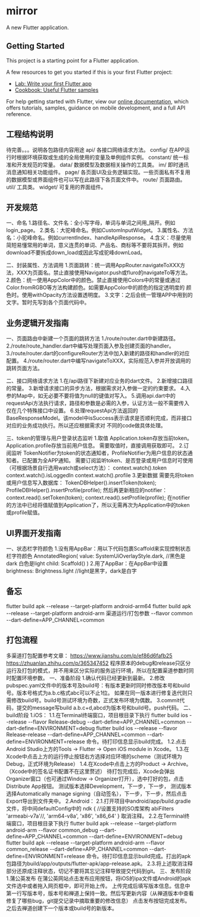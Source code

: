# mirror

A new Flutter application.

## Getting Started

This project is a starting point for a Flutter application.

A few resources to get you started if this is your first Flutter project:

- [Lab: Write your first Flutter app](https://flutter.dev/docs/get-started/codelab)
- [Cookbook: Useful Flutter samples](https://flutter.dev/docs/cookbook)

For help getting started with Flutter, view our
[online documentation](https://flutter.dev/docs), which offers tutorials,
samples, guidance on mobile development, and a full API reference.

## 工程结构说明
待完善。。。说明各包路径内容用途
api/        各接口网络请求方法。
config/     在APP运行时根据环境获取或生成的全局使用的变量及单例组件实例。
constant/   统一标准和开发规范的常量。
data/       数据模型及数据相关操作的工具类。
im/         即时通讯消息通知相关功能组件。
page/       各页面UI及业务逻辑实现。一些页面私有不复用的数据模型或界面组件也可以写在此路径下各页面文件中。
route/      页面路由。
util/       工具类。
widget/     可复用的界面组件。

## 开发规范
一、命名
  1.路径名、文件名：全小写字母，单词与单词之间用_隔开。例如login_page。
  2.类名：大驼峰命名。例如CustomInputWidget。
  3.属性名、方法名：小驼峰命名。例如currentIndex、handleApiResponse。
  4.含义：尽量使用简短易懂常用的单词，意义连贯的单词、产品名、商标等不要将其拆开。例如download不要拆成down_load或因此写成驼峰downLoad。

二、封装属性、方法调用
  1.页面跳转：统一调用AppRouter.navigateToXXX方法，XXX为页面名。禁止直接使用Navigator.push或fluro的navigateTo等方法。
  2.颜色：统一使用AppColor中的颜色。禁止直接使用Colors中的常量或通过Color.fromRGBO等方法构建颜色。如需要AppColor中的颜色的指定透明度的
  颜色时。使用withOpacity方法设置透明度。
  3.文字：之后会统一管理APP中用到的文字。暂时先写到各个页面代码中。

## 业务逻辑开发指南
一、页面路由中新建一个页面的跳转方法
  1./route/router.dart中新建路径。
  2./route/route_handler.dart中编写处理页面入参及创建页面的handler。
  3./route/router.dart的configureRouter方法中加入新建的路径和handler的对应配置。
  4./route/router.dart中编写navigateToXXX，实际规范入参并开放调用的跳转页面方法。

二、接口网络请求方法
  1.在/api路径下新建对应业务的dart文件。
  2.新增接口路径的常量。
  3.新增请求接口的异步方法，根据需求对入参做一定的约束要求。
  4.入参的Map中，如无必要不要将值为null的键值对写入。
  5.调用api.dart中的requestApi方法执行请求，路径和参数是必需的入参，认证方法一般不需要传入仅在几个特殊接口中设置。
  6.处理requestApi方法返回的BaseResponseModel。该model中isSuccess表示请求是否顺利完成，而非接口对应的业务成功执行。所以还应根据需求对
  不同的code做具体处理。

三、token的管理与用户登录状态监听
1.取值
  Application.token存放当前token。
  Application.profile存放当前用户信息。
  需要取值时，直接调用获取即可。
2.订阅监听
  TokenNotifier为token的状态通知者，ProfileNotifier为用户信息的状态通知者。已配置为全APP通知。
  需要订阅监听token、是否登录或用户信息时可使用（可根据场景自行选用watch或select方法）：
  context.watch<TokenNotifier>().token
  context.watch<TokenNotifier>().isLoggedIn
  context.watch<ProfileNotifier>().profile
3.更新数据
  需要先将token或用户信息写入数据库：
  TokenDBHelper().insertToken(token);
  ProfileDBHelper().insertProfile(profile);
  然后再更新相应的notifier：
  context.read<TokenNotifier>().setToken(token);
  context.read<ProfileNotifier>().setProfile(profile);
  在notifier的方法中已经将值赋值到Application了，所以无需再次为Application中的token或profile赋值。
  
## UI界面开发指南
一、状态栏字符颜色
  1.没有用AppBar：用以下代码包裹Scaffold来实现控制状态栏字符颜色
  AnnotatedRegion<SystemUiOverlayStyle>(
    value: SystemUiOverlayStyle.dark, //黑色是dark 白色是light
    child: Scaffold()
  )
  2.用了AppBar：在AppBar中设置brightness: Brightness.light //light是黑字，dark是白字
  
## 备忘
flutter build apk --release --target-platform android-arm64
flutter build apk --release --target-platform android-arm
渠道运行/打包参数
--flavor common --dart-define=APP_CHANNEL=common

## 打包流程
多渠道打包配置参考文章：
https://www.jianshu.com/p/ef86d6fafb25
https://zhuanlan.zhihu.com/p/365347452
程序原本的debug和release只区分运行及打包的模式，并不用来区分实际的服务运行环境，所以在配置渠道参数时同时配置环境参数。
一、准备阶段
  1.确认代码已经更新到最新。
  2.修改pubspec.yaml文件中的版本号及build号：有版本更新时同时修改版本号和build号。版本号格式为a.b.c格式abc可以不止1位。
  如果在同一版本进行修复迭代则只需修改build号。build号测试环境为奇数，正式发布环境为偶数。
  3.commit代码，提交的message写build a.b.c+d,abcd为版本号和build号。push代码。
二、build阶段
  1.iOS：
  1.1.在Terminal终端窗口，项目根目录下执行
  flutter build ios --release --flavor Release-debug --dart-define=APP_CHANNEL=common --dart-define=ENVIRONMENT=debug
  flutter build ios --release --flavor Release-release --dart-define=APP_CHANNEL=common --dart-define=ENVIRONMENT=release
  命令。待打印信息显示build完成。
  1.2.点击Android Studio上方的Tools → Flutter → Open iOS module in Xcode。
  1.3.在Xcode中点击上方的运行停止按钮右方选择对应环境的scheme（测试环境为Debug，正式环境为Release）
  1.4.在Xcode中点击上方的Product → Archive。（Xcode中的签名证书配置不在这里赘述）
  待打包完成后，Xcode会弹出Organizer窗口（也可通过Window → Organizer打开），选中打好的包，点击Distribute App按钮。
  测试版本选择Development，下一步，下一步，
  测试版本选择Automatically manage signing（自动签名），下一步，下一步，然后点击Export导出到文件夹中。
  2.Android：
  2.1.打开项目中android/app/build.gradle文件，将中间defaultConfig中的
     ndk {
         //设置支持的SO库架构
         abiFilters 'armeabi-v7a'//, 'arm64-v8a', 'x86', 'x86_64'
     }
  取消注释。
  2.2.在Terminal终端窗口，项目根目录下执行
  flutter build apk --release --target-platform android-arm --flavor common_debug --dart-define=APP_CHANNEL=common --dart-define=ENVIRONMENT=debug
  flutter build apk --release --target-platform android-arm --flavor common_release --dart-define=APP_CHANNEL=common --dart-define=ENVIRONMENT=release
  命令。待打印信息显示build完成。打出的apk包路径为build/app/outputs/flutter-apk/app-release.apk。
  2.3.将上述取消注释部分还原成注释状态，切记不要将其忘记注释导致提交代码到git。
三、发布阶段
  1.蒲公英发布
  在蒲公英网站点击发布应用按钮，将iOS的ipa文件或Android的apk文件选中或者拖入网页框中，即可开始上传。
  上传完成后填写版本信息。信息中第一行写版本号，版本号和禅道上保持一致。然后写更新内容（从禅道版本中查看修复了哪些bug，git提交记录中摘取重要的修改信息）
  点击发布按钮完成发布。之后去禅道创建下一个版本或build号的新版本。
  